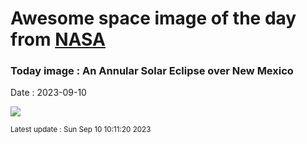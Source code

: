 
# Awesome space image of the day from [NASA](https://api.nasa.gov/)

### Today image : An Annular Solar Eclipse over New Mexico
Date : 2023-09-10

![](https://apod.nasa.gov/apod/image/2309/AnnularEclipse_Pinski_960.jpg)

<small>Latest update : Sun Sep 10 10:11:20 2023</small>
        